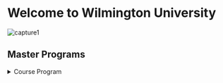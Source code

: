 # Welcome to Wilmington University

![capture1](https://user-images.githubusercontent.com/44885441/48521130-2ff67780-e841-11e8-8efa-807518dbd66f.PNG)

## Master Programs

<details>
<summary> Course Program</summary>
<br>
<pre>

<br>

<details>
<summary> Information Assurance </summary>
<br>
 
-----------------------
 |  Information Assurance     | Instructor                 | Cost                       | Schedule                 | 
| -------------------------- |:--------------------------:| --------------------------:|--------------------------
| - MAJ 6610                 | Mario Yepes                | $1600                      |Wednesday / Tuesday       |
| - MAJ 7000                 | James Jones                | $1600                      |Tuesday / Thursday        |
| - SEC 6010                 | Ryan Connor                | $1400                      |Friday                    |
| - SEC 6030                 | Jhon Smith                 | $1400                      |Monday                    |
| - SEC 6060                 | Beverly Flowers            | $1400                      |Thursday      
-----------------------------
 
## Project Managment

<details>
<summary> IPM </summary>
<br>

----------------------
 |  Project Managment    | Instructor                 | Cost                       | Schedule                 | 
| -------------------------- |:--------------------------:| --------------------------:|--------------------------
| - IPM 6000                 | Mike Tyson                 | $1600                      |Monday / Tuesday          |
| - IPM 6020                 | Edward Flamingo            | $1600                      |Thursday                  |
| - IPM 6010                 | Lebron Jackson             | $1400                      |Wednesday/ Friday                    |
| - IPM 6030                 | Paul Curry                 | $1400                      |Monday                    |
| - IPM 6050                 | Samantha Keys              | $1400                      |Wednesday /Thursday      
-----------------------------

## Cyber Security
<details>
<summary> Cyber Security </summary>
<br>

----------------------
 |  Cyber Security    | Instructor                 | Cost                       | Schedule                 | 
| -------------------------- |:--------------------------:| --------------------------:|--------------------------
| - CYB 6000                 | Drew Brees                 | $1600                      |Wednesday                 |
| - CYB 6010                 | Dan Mario                  | $1600                      |Tuesday                   |
| - SEC 6010                 | Bret Favre                 | $1400                      |Friday                    |
| - SEC 6030                 | John Elway                 | $1400                      |Monday                    |
| - SEC 6060                 | Steve Young                | $1400                      |Thursday      
-----------------------------
